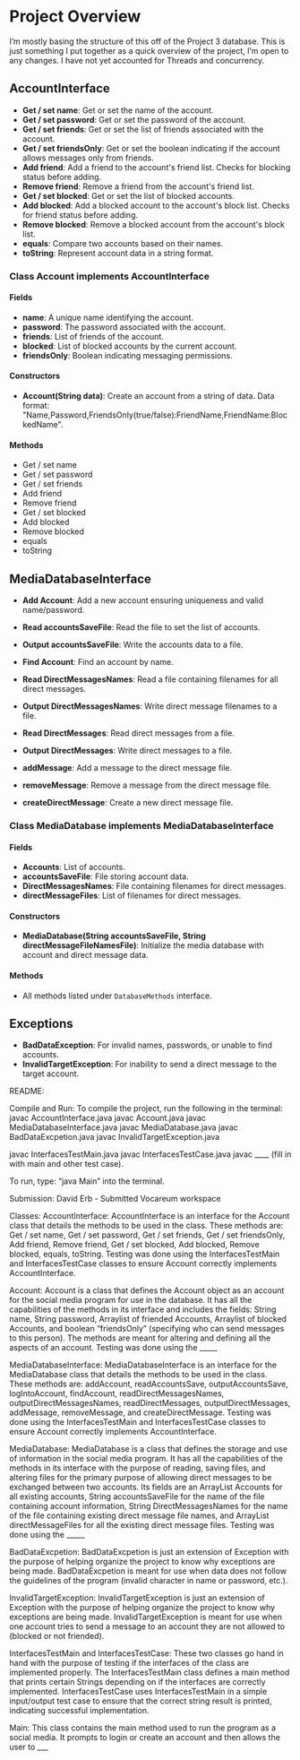 # Project Overview

I’m mostly basing the structure of this off of the Project 3 database. This is just something I put together as a quick overview of the project, I’m open to any changes. I have not yet accounted for Threads and concurrency.

## AccountInterface
- **Get / set name**: Get or set the name of the account.
- **Get / set password**: Get or set the password of the account.
- **Get / set friends**: Get or set the list of friends associated with the account.
- **Get / set friendsOnly**: Get or set the boolean indicating if the account allows messages only from friends.
- **Add friend**: Add a friend to the account's friend list. Checks for blocking status before adding.
- **Remove friend**: Remove a friend from the account's friend list.
- **Get / set blocked**: Get or set the list of blocked accounts.
- **Add blocked**: Add a blocked account to the account's block list. Checks for friend status before adding.
- **Remove blocked**: Remove a blocked account from the account's block list.
- **equals**: Compare two accounts based on their names.
- **toString**: Represent account data in a string format.

### Class Account implements AccountInterface
#### Fields
- **name**: A unique name identifying the account.
- **password**: The password associated with the account.
- **friends**: List of friends of the account.
- **blocked**: List of blocked accounts by the current account.
- **friendsOnly**: Boolean indicating messaging permissions.

#### Constructors
- **Account(String data)**: Create an account from a string of data. Data format: "Name,Password,FriendsOnly(true/false):FriendName,FriendName:BlockedName".

#### Methods
- Get / set name
- Get / set password
- Get / set friends
- Add friend
- Remove friend
- Get / set blocked
- Add blocked
- Remove blocked
- equals
- toString

## MediaDatabaseInterface
- **Add Account**: Add a new account ensuring uniqueness and valid name/password.
- **Read accountsSaveFile**: Read the file to set the list of accounts.
- **Output accountsSaveFile**: Write the accounts data to a file.
- **Find Account**: Find an account by name.

- **Read DirectMessagesNames**: Read a file containing filenames for all direct messages.
- **Output DirectMessagesNames**: Write direct message filenames to a file.
- **Read DirectMessages**: Read direct messages from a file.
- **Output DirectMessages**: Write direct messages to a file.
- **addMessage**: Add a message to the direct message file.
- **removeMessage**: Remove a message from the direct message file.
- **createDirectMessage**: Create a new direct message file.

### Class MediaDatabase implements MediaDatabaseInterface
#### Fields
- **Accounts**: List of accounts.
- **accountsSaveFile**: File storing account data.
- **DirectMessagesNames**: File containing filenames for direct messages.
- **directMessageFiles**: List of filenames for direct messages.

#### Constructors
- **MediaDatabase(String accountsSaveFile, String directMessageFileNamesFile)**: Initialize the media database with account and direct message data.

#### Methods
- All methods listed under `DatabaseMethods` interface.

## Exceptions
- **BadDataException**: For invalid names, passwords, or unable to find accounts.
- **InvalidTargetException**: For inability to send a direct message to the target account.



README:

Compile and Run:
To compile the project, run the following in the terminal:
	javac AccountInterface.java
	javac Account.java
	javac MediaDatabaseInterface.java
	javac MediaDatabase.java
	javac BadDataExcpetion.java
javac InvalidTargetException.java
	
javac InterfacesTestMain.java
javac InterfacesTestCase.java
javac ____ (fill in with main and other test case).

To run, type: “java Main” into the terminal.

Submission:
David Erb - Submitted Vocareum workspace

Classes:
AccountInterface:
	AccountInterface is an interface for the Account class that details the methods to be used in the class. These methods are: Get / set name, Get / set password, Get / set friends, Get / set friendsOnly, Add friend, Remove friend, Get / set blocked, Add blocked, Remove blocked, equals, toString. Testing was done using the InterfacesTestMain and InterfacesTestCase classes to ensure Account correctly implements AccountInterface.

Account:
	Account is a class that defines the Account object as an account for the social media program for use in the database. It has all the capabilities of the methods in its interface and includes the fields: String name, String password, Arraylist of friended Accounts, Arraylist of blocked Accounts, and boolean “friendsOnly” (specifying who can send messages to this person). The methods are meant for altering and defining all the aspects of an account. Testing was done using the _____

MediaDatabaseInterface:
	MediaDatabaseInterface is an interface for the MediaDatabase class that details the methods to be used in the class. These methods are: addAccount, readAccountsSave, outputAccountsSave, logIntoAccount, findAccount, readDirectMessagesNames, outputDirectMessagesNames, readDirectMessages, outputDirectMessages, addMessage, removeMessage, and createDirectMessage. Testing was done using the InterfacesTestMain and InterfacesTestCase classes to ensure Account correctly implements AccountInterface.

MediaDatabase:
	MediaDatabase is a class that defines the storage and use of information in the social media program. It has all the capabilities of the methods in its interface with the purpose of reading, saving files, and altering files for the primary purpose of allowing direct messages to be exchanged between two accounts. Its fields are an ArrayList Accounts for all existing accounts, String accountsSaveFile for the name of the file containing account information, String DirectMessagesNames for the name of the file containing existing direct message file names, and ArrayList<String> directMessageFiles for all the existing direct message files. Testing was done using the _____


BadDataExcpetion:
	BadDataExcpetion is just an extension of Exception with the purpose of helping organize the project to know why exceptions are being made. BadDataExcpetion is meant for use when data does not follow the guidelines of the program (invalid character in name or password, etc.).

InvalidTargetException:
		InvalidTargetException is just an extension of Exception with the purpose of helping organize the project to know why exceptions are being made. InvalidTargetException is meant for use when one account tries to send a message to an account they are not allowed to (blocked or not friended).


InterfacesTestMain and InterfacesTestCase:
	These two classes go hand in hand with the purpose of testing if the interfaces of the class are implemented properly. The InterfacesTestMain class defines a main method that prints certain Strings depending on if the interfaces are correctly implemented. InterfacesTestCase uses InterfacesTestMain in a simple input/output test case to ensure that the correct string result is printed, indicating successful implementation.

Main:
	This class contains the main method used to run the program as a social media. It prompts to login or create an account and then allows the user to ___
